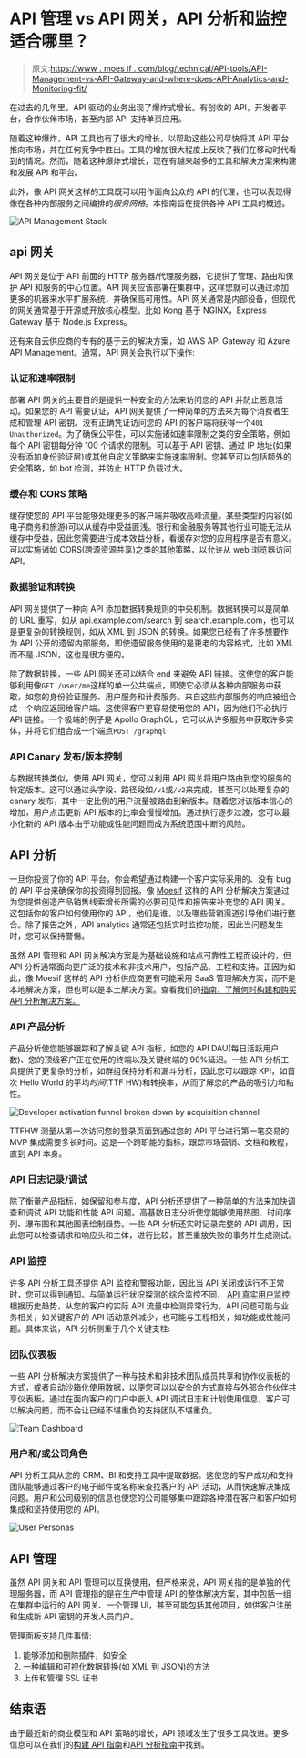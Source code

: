 # API 管理 vs API 网关，API 分析和监控适合哪里？

> 原文:[https://www . moes if . com/blog/technical/API-tools/API-Management-vs-API-Gateway-and-where-does-API-Analytics-and-Monitoring-fit/](https://www.moesif.com/blog/technical/api-tools/API-Management-vs-API-Gateway-and-where-does-API-Analytics-and-Monitoring-fit/)

在过去的几年里，API 驱动的业务出现了爆炸式增长。有创收的 API，开发者平台，合作伙伴市场，甚至内部 API 支持单页应用。

随着这种爆炸，API 工具也有了很大的增长，以帮助这些公司尽快将其 API 平台推向市场，并在任何竞争中胜出。工具的增加很大程度上反映了我们在移动时代看到的情况。然而，随着这种爆炸式增长，现在有越来越多的工具和解决方案来构建和发展 API 和平台。

此外，像 API 网关这样的工具既可以用作面向公众的 API 的代理，也可以表现得像在各种内部服务之间编排的*服务网格*。本指南旨在提供各种 API 工具的概述。

![API Management Stack](../Images/b7f79b6f31475648a69a18f9bcc68408.png)

## api 网关

API 网关是位于 API 前面的 HTTP 服务器/代理服务器，它提供了管理、路由和保护 API 和服务的中心位置。API 网关应该部署在集群中，这样您就可以通过添加更多的机器来水平扩展系统，并确保高可用性。API 网关通常是内部设备，但现代的网关通常基于开源或开放核心模型。比如 Kong 基于 NGINX，Express Gateway 基于 Node.js Express。

还有来自云供应商的专有的基于云的解决方案，如 AWS API Gateway 和 Azure API Management。通常，API 网关会执行以下操作:

### 认证和速率限制

部署 API 网关的主要目的是提供一种安全的方法来访问您的 API 并防止恶意活动。如果您的 API 需要认证，API 网关提供了一种简单的方法来为每个消费者生成和管理 API 密钥。没有正确凭证访问您的 API 的客户端将获得一个`401 Unauthorized`。为了确保公平性，可以实施诸如速率限制之类的安全策略，例如每个 API 密钥每分钟 100 个请求的限制。可以基于 API 密钥、通过 IP 地址(如果没有添加身份验证层)或其他自定义策略来实施速率限制。您甚至可以包括额外的安全策略，如 bot 检测，并防止 HTTP 负载过大。

### 缓存和 CORS 策略

缓存使您的 API 平台能够处理更多的客户端并吸收高峰流量。某些类型的内容(如电子商务和旅游)可以从缓存中受益匪浅。银行和金融服务等其他行业可能无法从缓存中受益，因此您需要进行成本效益分析，看缓存对您的应用程序是否有意义。可以实施诸如 CORS(跨源资源共享)之类的其他策略，以允许从 web 浏览器访问 API。

### 数据验证和转换

API 网关提供了一种向 API 添加数据转换规则的中央机制。数据转换可以是简单的 URL 重写，如从 api.example.com/search 到 search.example.com，也可以是更复杂的转换规则，如从 XML 到 JSON 的转换。如果您已经有了许多想要作为 API 公开的遗留内部服务，即使遗留服务使用的是更老的内容格式，比如 XML 而不是 JSON，这也是很方便的。

除了数据转换，一些 API 网关还可以结合 end 来避免 API 链接。这使您的客户能够利用像`GET /user/me`这样的单一公共端点，即使它必须从各种内部服务中获取，如您的身份验证服务、用户服务和计费服务。来自这些内部服务的响应被组合成一个响应返回给客户端。这使得客户更容易使用您的 API，因为他们不必执行 API 链接。一个极端的例子是 Apollo GraphQL，它可以从许多服务中获取许多实体，并将它们组合成一个端点`POST /graphql`

### API Canary 发布/版本控制

与数据转换类似，使用 API 网关，您可以利用 API 网关将用户路由到您的服务的特定版本。这可以通过头字段、路径段如`/v1`或`/v2`来完成，甚至可以处理复杂的 canary 发布，其中一定比例的用户流量被路由到新版本。随着您对该版本信心的增加，用户点击更新 API 版本的比率会慢慢增加。通过执行逐步过渡，您可以最小化新的 API 版本由于功能或性能问题而成为系统范围中断的风险。

## API 分析

一旦你投资了你的 API 平台，你会希望通过构建一个客户实际采用的、没有 bug 的 API 平台来确保你的投资得到回报。像 [Moesif](https://www.moesif.com) 这样的 API 分析解决方案通过为您提供创造产品销售线索增长所需的必要可见性和报告来补充您的 API 网关。这包括你的客户如何使用你的 API，他们是谁，以及哪些营销渠道引导他们进行整合。除了报告之外，API analytics 通常还包括实时监控功能，因此当问题发生时，您可以保持警惕。

虽然 API 管理和 API 网关解决方案是为基础设施和站点可靠性工程而设计的，但 API 分析通常面向更广泛的技术和非技术用户，包括产品、工程和支持。正因为如此，像 Moesif 这样的 API 分析供应商更有可能采用 SaaS 管理解决方案，而不是本地解决方案，但也可以是本土解决方案。查看我们的[指南，了解何时构建和购买 API 分析解决方案。](https://www.moesif.com/blog/financial/procurement/When-to-Build-vs-Buy-an-API-Analytics-Solution/)

### API 产品分析

产品分析使您能够跟踪和了解关键 API 指标，如您的 API DAU(每日活跃用户数)、您的顶级客户正在使用的终端以及关键终端的 90%延迟。一些 API 分析工具提供了更复杂的分析，如群组保持分析和漏斗分析，因此您可以跟踪 KPI，如首次 Hello World 的平均*时间*(TTF HW)和转换率，从而了解您的产品的吸引力和粘性。

![Developer activation funnel broken down by acquisition channel](../Images/7e906e2011fa036f60bb657593aa2bdb.png)

TTFHW 测量从第一次访问您的登录页面到通过您的 API 平台进行第一笔交易的 MVP 集成需要多长时间。这是一个跨职能的指标，跟踪市场营销、文档和教程，直到 API 本身。

### API 日志记录/调试

除了衡量产品指标，如保留和参与度，API 分析还提供了一种简单的方法来加快调查和调试 API 功能和性能 API 问题。高基数日志分析使您能够使用热图、时间序列、瀑布图和其他图表绘制趋势。一些 API 分析还实时记录完整的 API 调用，因此您可以检查请求和响应头和主体，进行比较，甚至重放失败的事务并生成测试。

### API 监控

许多 API 分析工具还提供 API 监控和警报功能，因此当 API 关闭或运行不正常时，您可以得到通知。与简单运行状况探测的综合监控不同， [API 真实用户监控](https://www.moesif.com/blog/engineering/api-monitoring/The-Difference-Between-Synthetic-API-Monitoring-and-API-Real-User-Monitoring/)根据历史趋势，从您的客户的实际 API 流量中检测异常行为。API 问题可能与业务相关，如关键客户的 API 活动意外减少，也可能与工程相关，如功能或性能问题。具体来说，API 分析侧重于几个关键支柱:

### 团队仪表板

一些 API 分析解决方案提供了一种与技术和非技术团队成员共享和协作仪表板的方式，或者自动沙箱化使用数据，以便您可以以安全的方式直接与外部合作伙伴共享仪表板。通过在面向客户的门户中嵌入 API 调试日志和计划使用信息，客户可以解决问题，而不会让已经不堪重负的支持团队不堪重负。

![Team Dashboard](../Images/997357046b9f8a7538d26c9a77458ef2.png)

### 用户和/或公司角色

API 分析工具从您的 CRM、BI 和支持工具中提取数据。这使您的客户成功和支持团队能够通过客户的电子邮件或名称来查找客户的 API 活动，从而快速解决集成问题。用户和公司级别的信息也使您的公司能够集中跟踪各种潜在客户和客户如何集成和坚持使用您的 API。

![User Personas](../Images/c145f43ec6192e420990fcffad4cae9a.png)

## API 管理

虽然 API 网关和 API 管理可以互换使用，但严格来说，API 网关指的是单独的代理服务器，而 API 管理指的是在生产中管理 API 的整体解决方案，其中包括一组在集群中运行的 API 网关、一个管理 UI，甚至可能包括其他项目，如供客户注册和生成新 API 密钥的开发人员门户。

管理面板支持几件事情:

1.  能够添加和删除插件，如安全
2.  一种编辑和可视化数据转换(如 XML 到 JSON)的方法
3.  上传和管理 SSL 证书

## 结束语

由于最近新的商业模型和 API 策略的增长，API 领域发生了很多工具改进。更多信息可以在我们的[构建 API 指南](https://www.moesif.com/blog/api-guide/)和[API 分析指南](https://www.moesif.com/blog/api-guide/api-analytics-and-reporting/)中找到。